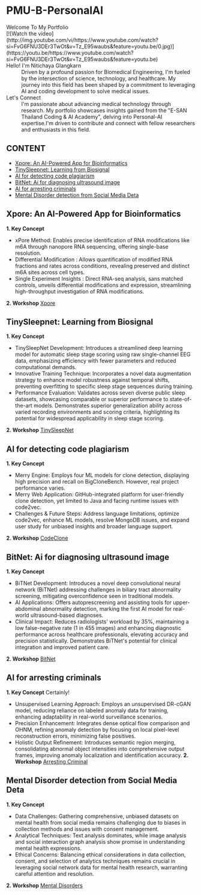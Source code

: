 PMU-B-PersonalAI
======

<dl>

  <dt>Welcome To My Portfolio</dt>
  [![Watch the video](http://img.youtube.com/vi/https://www.youtube.com/watch?si=FvG6FNU3DEr3TwOt&v=Tz_E95waubs&feature=youtu.be/0.jpg)](https://youtu.be/https://www.youtube.com/watch?si=FvG6FNU3DEr3TwOt&v=Tz_E95waubs&feature=youtu.be)
  
  <dt>Hello! I'm Nitichaya Glangkarn </dt>
  <dd> Driven by a profound passion for Biomedical Engineering, I'm fueled by the intersection of science, technology, and healthcare. My journey into this field has been shaped by a commitment to leveraging AI and coding development to solve medical issues.  </dd>

  <dt>Let's Connect </dt>
  <dd>I'm passionate about advancing medical technology through research. My portfolio showcases insights gained from the "E-SAN Thailand Coding & AI Academy", delving into Personal-AI expertise.I'm driven to contribute and connect with fellow researchers and enthusiasts in this field. </dd>


</dl>

## CONTENT
* [Xpore: An AI-Powered App for Bioinformatics](#Xpore)
* [TinySleepnet: Learning from Biosignal](#TinySleepnet)
* [AI for detecting code plagiarism](#CodePlagiarism)
* [BitNet: Ai for diagnosing ultrasound image](#BitNet)
* [AI for arresting criminals](#ArrestingCriminal)
* [Mental Disorder detection from Social Media Deta](#Mentaldetection)

<a name="Xpore"></a>
## Xpore: An AI-Powered App for Bioinformatics
**1. Key Concept**
 * xPore Method: Enables precise identification of RNA modifications like m6A through nanopore RNA sequencing, offering single-base resolution.
 * Differential Modification : Allows quantification of modified RNA fractions and rates across conditions, revealing preserved and distinct m6A sites across cell types.
 * Single Experiment Insights : Direct RNA-seq analysis, sans matched controls, unveils differential modifications and expression, streamlining high-throughput investigation of RNA modifications.
   
**2. Workshop**
[Xpore](https://colab.research.google.com/drive/1CBTsC7H2ni6ksODLj9wclVvXGRBHYANS?usp=sharing)


<a name="TinySleepnet"></a>
## TinySleepnet: Learning from Biosignal
**1. Key Concept**
* TinySleepNet Development: Introduces a streamlined deep learning model for automatic sleep stage scoring using raw single-channel EEG data, emphasizing efficiency with fewer parameters and reduced computational demands.
* Innovative Training Technique: Incorporates a novel data augmentation strategy to enhance model robustness against temporal shifts, preventing overfitting to specific sleep stage sequences during training.
* Performance Evaluation: Validates across seven diverse public sleep datasets, showcasing comparable or superior performance to state-of-the-art models. Demonstrates superior generalization ability across varied recording environments and scoring criteria, highlighting its potential for widespread applicability in sleep stage scoring.

**2. Workshop**
[TinySleepNet](https://colab.research.google.com/drive/1fLNJC3nqTjeBhh5FGKZjav_X2-3jY-D3?usp=sharing)

<a name="CodePlagiarism"></a>
## AI for detecting code plagiarism
**1. Key Concept**
* Merry Engine: Employs four ML models for clone detection, displaying high precision and recall on BigCloneBench. However, real project performance varies.
* Merry Web Application: GitHub-integrated platform for user-friendly clone detection, yet limited to Java and facing runtime issues with code2vec.
* Challenges & Future Steps: Address language limitations, optimize code2vec, enhance ML models, resolve MongoDB issues, and expand user study for unbiased insights and broader language support.

**2. Workshop**
[CodeClone](https://colab.research.google.com/drive/1tE4duSycjHF7PhWVwYP3dnwAt_4aNTUp?usp=sharing)


<a name="BitNet"></a>
## BitNet: Ai for diagnosing ultrasound image
**1. Key Concept**
* BiTNet Development: Introduces a novel deep convolutional neural network (BiTNet) addressing challenges in biliary tract abnormality screening, mitigating overconfidence seen in traditional models.
* AI Applications: Offers autoprescreening and assisting tools for upper-abdominal abnormality detection, marking the first AI model for real-world ultrasound-based diagnoses.
* Clinical Impact: Reduces radiologists' workload by 35%, maintaining a low false-negative rate (1 in 455 images) and enhancing diagnostic performance across healthcare professionals, elevating accuracy and precision statistically. Demonstrates BiTNet's potential for clinical integration and improved patient care.
  
**2. Workshop**
[BitNet](https://colab.research.google.com/drive/1WBI_xPv2axqUdnbG8Orko9CU18LUW7i-?usp=sharing)


<a name="ArrestingCriminal"></a>
## AI for arresting criminals
**1. Key Concept**
Certainly!
* Unsupervised Learning Approach: Employs an unsupervised DR-cGAN model, reducing reliance on labeled anomaly data for training, enhancing adaptability in real-world surveillance scenarios.
* Precision Enhancement: Integrates dense optical flow comparison and OHNM, refining anomaly detection by focusing on local pixel-level reconstruction errors, minimizing false positives.
* Holistic Output Refinement: Introduces semantic region merging, consolidating abnormal object intensities into comprehensive output frames, improving anomaly localization and identification accuracy.
**2. Workshop**
[Arresting Criminal](https://colab.research.google.com/drive/1wElytqkVU769pU_8U3AHVG8iumVBiOKS?usp=sharing)


<a name="Mentaldetection"></a>
## Mental Disorder detection from Social Media Deta
**1. Key Concept**
* Data Challenges: Gathering comprehensive, unbiased datasets on mental health from social media remains challenging due to biases in collection methods and issues with consent management.
* Analytical Techniques: Text analysis dominates, while image analysis and social interaction graph analysis show promise in understanding mental health expressions.
* Ethical Concerns: Balancing ethical considerations in data collection, consent, and selection of analytics techniques remains crucial in leveraging social network data for mental health research, warranting careful attention and resolution.

**2. Workshop**
[Mental Disorders](https://example.com)


